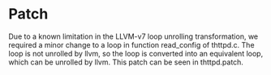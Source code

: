 # Patch
Due to a known limitation in the LLVM-v7 loop unrolling transformation, we required a minor change to a loop in function read_config of thttpd.c. The loop is not unrolled by llvm, so the loop is converted into an equivalent loop, which can be unrolled by llvm. This patch can be seen in thttpd.patch.
